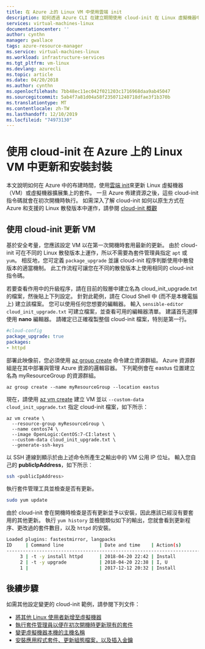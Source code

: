 ```yaml
---
title: 在 Azure 上的 Linux VM 中使用雲端 init
description: 如何透過 Azure CLI 在建立期間使用 cloud-init 在 Linux 虛擬機器中更新及安裝套件
services: virtual-machines-linux
documentationcenter: ''
author: cynthn
manager: gwallace
tags: azure-resource-manager
ms.service: virtual-machines-linux
ms.workload: infrastructure-services
ms.tgt_pltfrm: vm-linux
ms.devlang: azurecli
ms.topic: article
ms.date: 04/20/2018
ms.author: cynthn
ms.openlocfilehash: 7bb48ec11ec042f021203c1716968daa9ab45047
ms.sourcegitcommit: 5ab4f7a81d04a58f235071240718dfae3f1b370b
ms.translationtype: MT
ms.contentlocale: zh-TW
ms.lasthandoff: 12/10/2019
ms.locfileid: "74973130"
---
```

# <a name="use-cloud-init-to-update-and-install-packages-in-a-linux-vm-in-azure"></a>使用 cloud-init 在 Azure 上的 Linux VM 中更新和安裝封裝
本文說明如何在 Azure 中的布建時間，使用[雲端 init](https://cloudinit.readthedocs.io)來更新 Linux 虛擬機器（VM）或虛擬機器擴展集上的套件。 一旦 Azure 佈建資源之後，這些 cloud-init 指令碼就會在初次開機時執行。 如需深入了解 cloud-init 如何以原生方式在 Azure 和支援的 Linux 散發版本中運作，請參閱 [cloud-init 概觀](using-cloud-init.md)

## <a name="update-a-vm-with-cloud-init"></a>使用 cloud-init 更新 VM
基於安全考量，您應該設定 VM 以在第一次開機時套用最新的更新。 由於 cloud-init 可在不同的 Linux 散發版本上運作，所以不需要為套件管理員指定 `apt` 或 `yum`。 相反地，您可定義 `package_upgrade` 並讓 cloud-init 程序判斷使用中散發版本的適當機制。 此工作流程可讓您在不同的散發版本上使用相同的 cloud-init 指令碼。

若要查看作用中的升級程序，請在目前的殼層中建立名為 cloud_init_upgrade.txt 的檔案，然後貼上下列設定。 針對此範例，請在 Cloud Shell 中 (而不是本機電腦上) 建立該檔案。 您可以使用任何您想要的編輯器。 輸入 `sensible-editor cloud_init_upgrade.txt` 可建立檔案，並查看可用的編輯器清單。 建議首先選擇使用 **nano** 編輯器。 請確定已正確複製整個 cloud-init 檔案，特別是第一行。  

```yaml
#cloud-config
package_upgrade: true
packages:
- httpd
```

部署此映像前，您必須使用 [az group create](/cli/azure/group) 命令建立資源群組。 Azure 資源群組是在其中部署與管理 Azure 資源的邏輯容器。 下列範例會在 eastus 位置建立名為 myResourceGroup 的資源群組。

```azurecli-interactive 
az group create --name myResourceGroup --location eastus
```

現在，請使用 [az vm create](/cli/azure/vm) 建立 VM 並以 `--custom-data cloud_init_upgrade.txt` 指定 cloud-init 檔案，如下所示：

```azurecli-interactive 
az vm create \
  --resource-group myResourceGroup \
  --name centos74 \
  --image OpenLogic:CentOS:7-CI:latest \
  --custom-data cloud_init_upgrade.txt \
  --generate-ssh-keys 
```

以 SSH 連線到顯示於由上述命令所產生之輸出中的 VM 公用 IP 位址。 輸入您自己的 **publicIpAddress**，如下所示︰

```bash
ssh <publicIpAddress>
```

執行套件管理工具並檢查是否有更新。

```bash
sudo yum update
```

由於 cloud-init 會在開機時檢查是否有更新並予以安裝，因此應該已經沒有要套用的其他更新。  執行 `yum history` 並檢閱類似如下的輸出，您就會看到更新程序、更改過的套件數目，以及 `httpd` 的安裝。

```bash
Loaded plugins: fastestmirror, langpacks
ID     | Command line             | Date and time    | Action(s)      | Altered
-------------------------------------------------------------------------------
     3 | -t -y install httpd      | 2018-04-20 22:42 | Install        |    5
     2 | -t -y upgrade            | 2018-04-20 22:38 | I, U           |   65
     1 |                          | 2017-12-12 20:32 | Install        |  522
```

## <a name="next-steps"></a>後續步驟
如需其他設定變更的 cloud-init 範例，請參閱下列文件：
 
- [將其他 Linux 使用者新增至虛擬機器](cloudinit-add-user.md)
- [執行套件管理員以便在初次開機時更新現有的套件](cloudinit-update-vm.md)
- [變更虛擬機器本機的主機名稱](cloudinit-update-vm-hostname.md) 
- [安裝應用程式套件、更新組態檔案，以及插入金鑰](tutorial-automate-vm-deployment.md)
